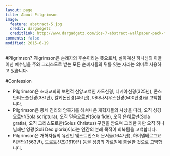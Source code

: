 ```yaml
---
layout: page
title: About Pilgrimson
image:
  feature: abstract-5.jpg
  credit: dargadgetz
  creditlink: http://www.dargadgetz.com/ios-7-abstract-wallpaper-pack-for-iphone-5-and-ipod-touch-retina/
comments: false
modified: 2015-6-19
---
```


#Pilgrimson?
Pilgrimson은 순례자의 후손이라는 뜻으로서, 살아계신 하나님의 아들이신 예수님을 주와 그리스도로 받는 모든 순례자들의 뒤를 잇는 자라는 의미로 사용하고 있습니다.

#Confession
* Pilgrimson은 초대교회의 보편적 신앙고백인 사도신경, 니케아신경(325년), 콘스탄티노플신경(381년), 칼케돈신경(451년), 아타나시우스신경(500년경)을 고백합니다.
* Pilgrimson은 중세 진리의 암흑기를 헤쳐나온 개혁자들의 사상을 따라, 오직 성경으로만(Sola scriptura), 오직 믿음으로만(Sola fide), 오직 은혜로만(Sola gratia), 오직 그리스도로만(Solus Christus) 구원을 받으며 그러한 자만 오직 하나님께만 영광(Soli Deo gloria)이라는 인간의 본래 목적이 회복됨을 고백합니다.
* Pilgrimson은 개혁자들의 유산인 웨스트민스터 문서들(1647년), 하이델베르그요리문답(1563년), 도르트신조(1619년) 등을 성경의 가르침에 충실한 것으로 고백합니다.
